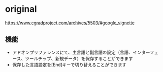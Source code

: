 # original

https://www.cgradproject.com/archives/5503/#google_vignette

## 機能
- アドオンプリファレンスにて、主言語と副言語の設定（言語、インターフェース、ツールチップ、新規データ）を保存することができます
- 保存した言語設定を[End]キーで切り替えることができます
